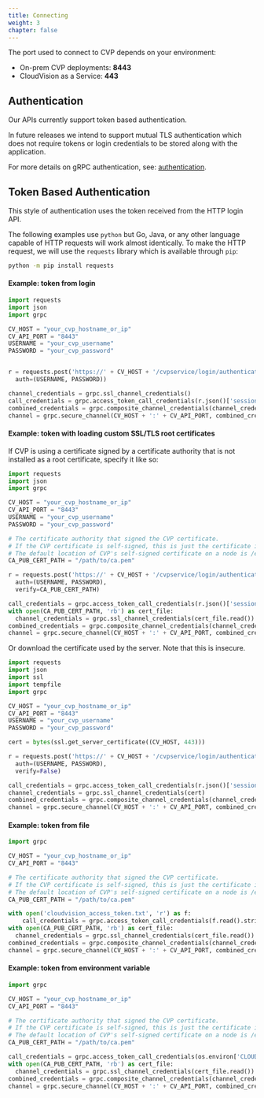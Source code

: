 ```yaml
---
title: Connecting
weight: 3
chapter: false
---
```


The port used to connect to CVP depends on your environment:

- On-prem CVP deployments: **8443**
- CloudVision as a Service: **443**


## Authentication

Our APIs currently support token based authentication.

In future releases we intend to support mutual TLS authentication which does not require tokens or login credentials to be stored along with the application.

For more details on gRPC authentication, see: [authentication](https://grpc.io/docs/guides/auth/).


## Token Based Authentication

This style of authentication uses the token received from the HTTP login API.

The following examples use `python` but Go, Java, or any other language capable of HTTP requests will work almost identically. To make the HTTP request, we will use the `requests` library which is available through `pip`:

```bash
python -m pip install requests
```

#### Example: token from login


```python
import requests
import json
import grpc

CV_HOST = "your_cvp_hostname_or_ip"
CV_API_PORT = "8443"
USERNAME = "your_cvp_username"
PASSWORD = "your_cvp_password"


r = requests.post('https://' + CV_HOST + '/cvpservice/login/authenticate.do',
  auth=(USERNAME, PASSWORD))

channel_credentials = grpc.ssl_channel_credentials()
call_credentials = grpc.access_token_call_credentials(r.json()['sessionId'])
combined_credentials = grpc.composite_channel_credentials(channel_credentials, call_credentials)
channel = grpc.secure_channel(CV_HOST + ':' + CV_API_PORT, combined_credentials)
```

#### Example: token with loading custom SSL/TLS root certificates

If CVP is using a certificate signed by a certificate authority that is not installed as a root certificate, specify it like so:

```python
import requests
import json
import grpc

CV_HOST = "your_cvp_hostname_or_ip"
CV_API_PORT = "8443"
USERNAME = "your_cvp_username"
PASSWORD = "your_cvp_password"

# The certificate authority that signed the CVP certificate.
# If the CVP certificate is self-signed, this is just the certificate itself.
# The default location of CVP's self-signed certificate on a node is /etc/nginx/cvp.crt
CA_PUB_CERT_PATH = "/path/to/ca.pem"

r = requests.post('https://' + CV_HOST + '/cvpservice/login/authenticate.do',
  auth=(USERNAME, PASSWORD),
  verify=CA_PUB_CERT_PATH)

call_credentials = grpc.access_token_call_credentials(r.json()['sessionId'])
with open(CA_PUB_CERT_PATH, 'rb') as cert_file:
  channel_credentials = grpc.ssl_channel_credentials(cert_file.read())
combined_credentials = grpc.composite_channel_credentials(channel_credentials, call_credentials)
channel = grpc.secure_channel(CV_HOST + ':' + CV_API_PORT, combined_credentials)
```

Or download the certificate used by the server. Note that this is insecure.

```python
import requests
import json
import ssl
import tempfile
import grpc

CV_HOST = "your_cvp_hostname_or_ip"
CV_API_PORT = "8443"
USERNAME = "your_cvp_username"
PASSWORD = "your_cvp_password"

cert = bytes(ssl.get_server_certificate((CV_HOST, 443)))

r = requests.post('https://' + CV_HOST + '/cvpservice/login/authenticate.do',
  auth=(USERNAME, PASSWORD),
  verify=False)

call_credentials = grpc.access_token_call_credentials(r.json()['sessionId'])
channel_credentials = grpc.ssl_channel_credentials(cert)
combined_credentials = grpc.composite_channel_credentials(channel_credentials, call_credentials)
channel = grpc.secure_channel(CV_HOST + ':' + CV_API_PORT, combined_credentials)
```


#### Example: token from file

```python
import grpc

CV_HOST = "your_cvp_hostname_or_ip"
CV_API_PORT = "8443"

# The certificate authority that signed the CVP certificate.
# If the CVP certificate is self-signed, this is just the certificate itself.
# The default location of CVP's self-signed certificate on a node is /etc/nginx/cvp.crt
CA_PUB_CERT_PATH = "/path/to/ca.pem"

with open('cloudvision_access_token.txt', 'r') as f:
    call_credentials = grpc.access_token_call_credentials(f.read().strip())
with open(CA_PUB_CERT_PATH, 'rb') as cert_file:
  channel_credentials = grpc.ssl_channel_credentials(cert_file.read())
combined_credentials = grpc.composite_channel_credentials(channel_credentials, call_credentials)
channel = grpc.secure_channel(CV_HOST + ':' + CV_API_PORT, combined_credentials)
```

#### Example: token from environment variable

```python
import grpc

CV_HOST = "your_cvp_hostname_or_ip"
CV_API_PORT = "8443"

# The certificate authority that signed the CVP certificate.
# If the CVP certificate is self-signed, this is just the certificate itself.
# The default location of CVP's self-signed certificate on a node is /etc/nginx/cvp.crt
CA_PUB_CERT_PATH = "/path/to/ca.pem"

call_credentials = grpc.access_token_call_credentials(os.environ['CLOUDVISION_ACCESS_TOKEN'])
with open(CA_PUB_CERT_PATH, 'rb') as cert_file:
  channel_credentials = grpc.ssl_channel_credentials(cert_file.read())
combined_credentials = grpc.composite_channel_credentials(channel_credentials, call_credentials)
channel = grpc.secure_channel(CV_HOST + ':' + CV_API_PORT, combined_credentails)
```
